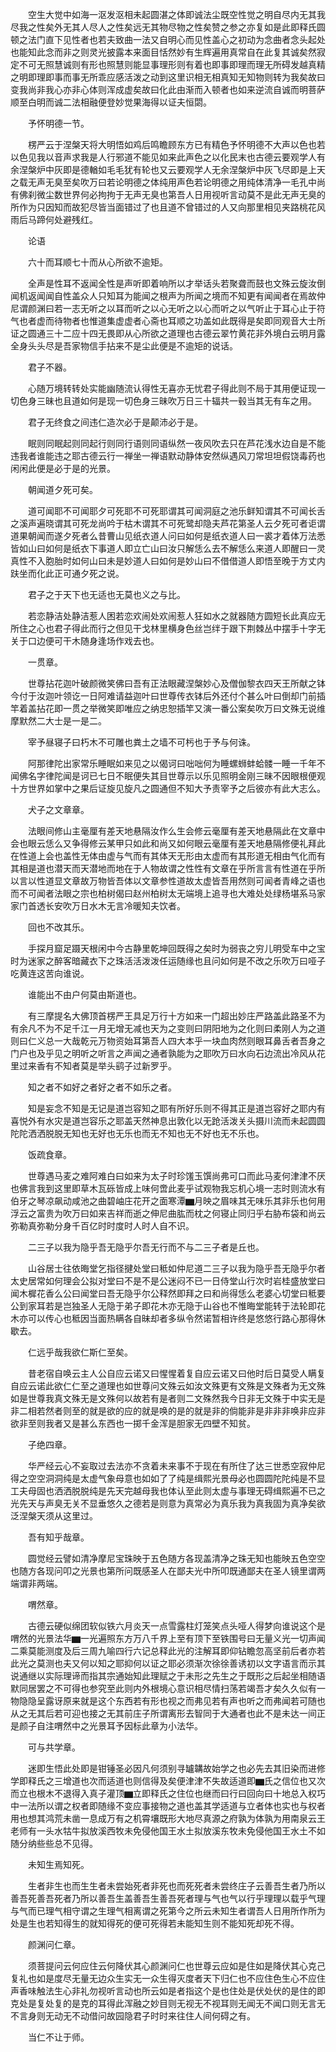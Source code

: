 <!-- { "loadSidebar": true } -->
　　空生大觉中如海一沤发沤相未起圆湛之体即诚法尘既空性觉之明自尽内无其我尽我之性矣外无其人尽人之性矣远无其物尽物之性矣赞之参之亦复如是此即释氏圆顿之法门直下见性者也若夫致曲一法又自明心而见性盖心之初动为念曲者念头起处也能知此念而非之则灵光披露本来面目恬然妙有生辉遍用真常自在此复其诚矣然寂定不可无照慧诚则有形也照慧则能显事理形则有着也即事即理而理无所碍发越真精之明即理即事而事无所乖应感活泼之动到这里识相无相真知无知物则转为我矣故曰变我尚非我心亦非心体则浑成虚矣故曰化此由渐而入顿者也如来逆流自诚而明菩萨顺至白明而诚二法相融便登妙觉果海得以证夫恒閟。

　　予怀明德一节。

　　楞严云于涅槃天将大明悟如鸡后鸣瞻顾东方已有精色予怀明德不大声以色也若以色见我以音声求我是人行邪道不能见如来此声色之以化民末也古德云要观学人有余涅槃炉中灰即是德輶如毛毛犹有轮也又云要观学人无余涅槃炉中灰飞尽即是上天之载无声无臭至矣吹万曰若论明德之体纯用声色若论明德之用纯体清净一毛孔中尚有佛刹微尘数世界何必拘拘于无声无臭也第吾人日用视听言动莫不是此无声无臭的所作为只因知而故犯尽皆当面错过了也且道不曾错过的人又向那里相见夹路桃花风雨后马蹄何处避残红。

　　论语

　　六十而耳顺七十而从心所欲不逾矩。

　　全声是性耳不返闻全性是声听即着响所以才举话头若聚聋而鼓也文殊云旋汝倒闻机返闻闻自性盖众人只知耳为能闻之根声为所闻之境而不知更有闻闻者在焉故仲尼谓颜渊曰若一志无听之以耳而听之以心无听之以心而听之以气听止于耳心止于符气也者虚而待物者也惟道集虚虚者心斋也耳顺之功盖如此既得是矣即同观音大士所证之圆通三十二应十四无畏即从心所欲之道理也古德云翠竹黄花非外境白云明月露全身头头尽是吾家物信手拈来不是尘此便是不逾矩的说话。

　　君子不器。

　　心随万境转转处实能幽随流认得性无喜亦无忧君子得此则不局于其用便证现一切色身三昧也且道如何是现一切色身三昧吹万日三十辐共一毂当其无有车之用。

　　君子无终食之间违仁造次必于是颠沛必于是。

　　眠则同眠起则同起行则同行语则同语纵然一夜风吹去只在芦花浅水边自是不能违我者谁能违之耶古德云行一禅坐一禅语默动静体安然纵遇风刀常坦坦假饶毒药也闲闲此便是必于是的光景。

　　朝闻道夕死可矣。

　　道可闻耶不可闻耶夕可死耶不可死耶谓其可闻洞庭之池乐鲜知谓其不可闻长舌之溪声遍晓谓其可死龙尚吟于枯木谓其不可死鹭却隐夫芦花第圣人云夕死可者讵谓道果朝闻而遂夕死者么昔曹山见纸衣道人问曰如何是纸衣道人曰一裘才着体万法悉皆如山曰如何是纸衣下事道人即立亡山曰汝只解恁么去不解恁么来道人即醒曰一灵真性不入胞胎时如何山曰未是妙道人曰如何是妙山曰不借借道人即悟至晚于方丈内趺坐而化此正可通夕死之说。

　　君子之于天下也无适也无莫也义之与比。

　　若恋静洁处静洁惹人困若恋欢闹处欢闹惹人狂如水之就器随方圆短长此真应无所住之心也君子得此而行之但见干戈林里横身色丝岂绊于跟下荆棘丛中摆手十字无关于口边便可干木随身逢场作戏去也。

　　一贯章。

　　世尊拈花迦叶破颜微笑佛曰吾有正法眼藏涅槃妙心及僧伽黎衣四天王所献之钵今付于汝迦叶领讫一日阿难请益迦叶曰世尊传衣钵后外还付个甚么叶曰倒却门前插竿着盖拈花即一贯之举微笑即唯应之纳忠恕插竿又演一番公案矣吹万曰文殊无说维摩默然二大士是一是二。

　　宰予昼寝子曰朽木不可雕也粪土之墙不可杇也于予与何诛。

　　阿那律陀出家常乐睡眠如来见之以偈诃曰咄咄何为睡螺蛳蚌蛤髅一睡一千年不闻佛名字律陀闻是诃已七日不眠便失其目世尊示以乐见照明金刚三昧不因眼根便观十方世界如掌中之果后证旋见旋凡之圆通但不知大予责宰予之后彼亦有此大志么。

　　犬子之文章章。

　　法眼间修山主毫厘有差天地悬隔汝作么生会修云毫厘有差天地悬隔此在文章中会也眼云恁么又争得修云某甲只如此和尚又如何眼云毫厘有差天地悬隔修便礼拜此在性道上会也盖性无体由虚与气而有其体天无形由太虚而有其形道无相由气化而有其相是道也潜天而天潜地而地在于人物故谓之性性有文章在乎所言言有性道在乎所以言以性道显文章故万物皆吾体以文章参性道故太虚皆吾用然则可闻者青峰之语也而不可闻者法眼之宗也柏树偈曰赵州柏树太无端境上追寻也大难处处绿杨堪系马家家门首透长安吹万日水木无言冷暖知夫饮者。

　　回也不改其乐。

　　手探月窟足蹑天根闲中今古静里乾坤回既得之矣时为弱丧之穷儿明受车中之宝时为迷家之醉客暗藏衣下之珠活活泼泼任运随缘也且问如何是不改之乐吹万曰哑子吃黄连这苦向谁说。

　　谁能出不由户何莫由斯道也。

　　有三摩提名大佛顶首楞严王具足万行十方如来一门超出妙庄严路盖此路圣不为有余凡不为不足千江一月无增无减也天为之变则曰阴阳地为之化则曰柔刚人为之道则曰仁义总一大哉乾元万物资始耳第吾人四大本乎一块血肉然则眼耳鼻舌者吾身之门户也及乎见之明听之听言之声闻之通者孰能为之耶吹万曰水向石边流出冷风从花里过来香有不知者莫是举头鹞子过新罗乎。

　　知之者不如好之者好之者不如乐之者。

　　知是妄念不知是无记是道岂容知之耶有所好乐则不得其正是道岂容好之耶内有喜悦外有水灾是道岂容乐之耶盖天然神息出敦化以无跄活泼关头摄川流而未起圆圆陀陀洒洒脱脱无知也无好也无乐也而无不知也无不好也无不乐也。

　　饭疏食章。

　　世尊遇马麦之难阿难白曰如来为太子时珍馐玉馔尚弗可口而此马麦何津津不厌也佛言我到这里即草木瓦砾皆成上味何啻此麦乎试观物我忘机心境一志时则流水有伯牙之琴凉飙动咸池之曲碧岫庄花开之面寒潭▆月映之眉味其无味乐其非乐也何用浮云之富贵为吹万曰如来吉祥而逝之伸尼曲肱而枕之何寝止同归乎右胁布袋和尚云弥勒真弥勒分身千百亿时时度时人时人自不识。

　　二三子以我为隐乎吾无隐乎尔吾无行而不与二三子者是丘也。

　　山谷居士往依晦堂乞指径揵处堂曰秪如仲尼道二三子以我为隐乎吾无隐乎尔者太史居常如何理会公拟对堂曰不是不是公迷闷不已一日侍堂山行次时岩桂盛放堂曰闻木樨花香么公曰闻堂曰吾无隐乎尔公释然即拜之曰和尚得恁么老婆心切堂曰秪要公到家耳若是岂独圣人无隐于弟子即花木亦无隐于山谷也不惟晦堂能转于法轮即花木亦可以传心也秪因当面热瞒各自昧却者多纵令然诺暂相许终是悠悠行路心那得休歇去。

　　仁远乎哉我欲仁斯仁至矣。

　　昔老宿自唤云主人公自应云诺又曰惺惺着复自应云诺又曰他时后日莫受人瞒复自应云诺此欲仁仁至之道理也如世尊问文殊云如汝文殊更有文殊是文殊者为无文殊如是世尊我真文殊无是文殊何以故若有是者则二文殊然我今日非无文殊于中实无是非二相若然者则至的就是欲的应的就是唤的是的就是非的倘能非是非非非唤非应非欲非至则我者又是甚么东西也一掷千金浑是胆家无四壁不知贫。

　　子绝四章。

　　华严经云心不妄取过去法亦不贪着未来事不于现在有所住了达三世悉空寂仲尼得之空空洞洞纯是太虚气象母意也如如了了纯是缉熙光景母必也圆圆陀陀纯是不显工夫母固也洒洒脱脱纯是先天完越母我也体认至此则太虚与事理无碍缉熙遍不已之光先天与声臭无关不显垂悠久之德若是则意为真常必为真乐我为真我固为真净矣欲泛涅槃天须从这里过。

　　吾有知乎哉章。

　　圆觉经云譬如清净摩尼宝珠映于五色随方各现盖清净之珠无知也能映五色空空也随方各现问叩之光景也第所问既感圣人在鄙夫光中所叩既通鄙夫在圣人镜里谓两端谓非两端。

　　喟然章。

　　古德云硬似绵团软似铁六月炎天一点雪露柱灯笼笑点头哑人得梦向谁说这个是喟然的光景法华▆一光遍照东方万八千界上至有顶下至铁围号曰无量义光一切声闻二乘莫能测度及后三周九喻四行六记总释此光的注解耳即仰钻瞻忽高坚前后者亦若此光之莫测也夫又何以知之耶抑何以证之耶必须渐次徐徐善诱初以文字语言而示其说通继以实际理谛而指其宗通始知此理赋之于未形之先生之于既形之后起坐相随语默同居罢之不可得也参究至此则内外根境心意识相尽情扫荡若竭吾才矣久久似有一物隐隐呈露讶原来就是这个东西若有形也视之而弗见若有声也听之而弗闻若可随也从之无其后若可迎也接之无其前庄子所谓离形去智同于大通者也此不是未达一间正是颜子自注喟然中之光景耳予因标此章为小法华。

　　可与共学章。

　　迷即生悟此处即是钳锤圣必因凡何须别寻罏韝故始学之也必先去其旧染而进修学即释氏之三增道也次而适道也则信得及矣便津津不失故适道即▆氏之信位也又次而立也根木不退得入真子灌顶▆立即释氏之住位也继而曰行曰回向曰十地总入权巧中一法所以谓之权者即随缘不变应事接物之道也盖其学适道与立者体也实也与权者用也想其鸿荒未凿一息成万有之机霄壤既形大地尽真源之府孰为体孰为用南泉云王老师有一头水牯牛拟放溪西牧未免侵他国王水土拟放溪东牧未免侵他国王水土不如随分纳些些总不见得。

　　未知生焉知死。

　　生者非生也而生生者未尝始死者非死也而死死者未尝终庄子云善吾生者乃所以善吾死善吾死者乃所以善吾生盖善吾生善吾死者理与气也气以行乎理理以载乎气理与气而已理气相守谓之生理气相离谓之死第今之所云未知生者谓吾人日用所作所为处是生也若知得生的就知得死的便可死得若未能知生则不能知死却死不得。

　　颜渊问仁章。

　　须菩提问云何应住云何降伏其心颜渊问仁也世尊云应如是住如是降伏其心克己复礼也如是度尽无量无边众生实无一众生得灭度者天下归仁也不应住色生心不应住声香味触法生心非礼勿视听言动也所云如是者指这个是也住处是伏处伏的是住的即克处是复处复的是克的耳得此浑融之妙目则无视无不视耳则无闻无不闻口则无言无不言身则无动无不动借问故园隐君子时时来往住人间何碍之有。

　　当仁不让于师。

